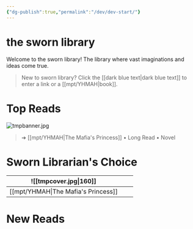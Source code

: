 ```yaml
---
{"dg-publish":true,"permalink":"/dev/dev-start/"}
---
```


# the sworn library
Welcome to the sworn library!
The library where vast imaginations and ideas come true.

> New to sworn library?
Click the [[dark blue text\|dark blue text]] to enter a link or a [[mpt/YHMAH\|book]].

# Top Reads
![tmpbanner.jpg](/img/user/a%20storage/tmpbanner.jpg)
>  ➔ [[mpt/YHMAH\|The Mafia's Princess]] • Long Read • Novel

# Sworn Librarian's Choice

| ![[tmpcover.jpg\|160]] |     |     |
| ------------------------------------------------------ | --- | --- |
| [[mpt/YHMAH\|The Mafia's Princess]]                        |     |     |


# New Reads